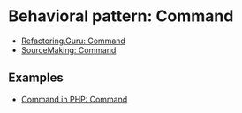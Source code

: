 # Behavioral pattern: Command

- [Refactoring.Guru: Command](https://refactoring.guru/design-patterns/command)
- [SourceMaking: Command](https://sourcemaking.com/design_patterns/command)


## Examples

* [Command in PHP: Command](PHP/Command)